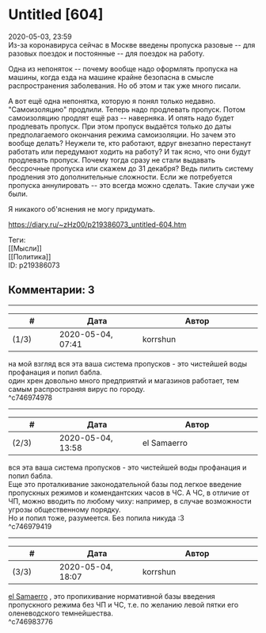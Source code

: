 Untitled [604]
==============

  
2020-05-03, 23:59  
 Из-за коронавируса сейчас в Москве введены пропуска разовые -- для разовых поездок и постоянные -- для поездок на работу.   
   
 Одна из непоняток -- почему вообще надо оформлять пропуска на машины, когда езда на машине крайне безопасна в смысле распространения заболевания. Но об этом и так уже много писали.   
   
 А вот ещё одна непонятка, которую я понял только недавно. "Самоизоляцию" продлили. Теперь надо продлевать пропуск. Потом самоизоляцию продлят ещё раз -- наверняка. И опять надо будет продлевать пропуск. При этом пропуск выдаётся только до даты предполагаемого окончания режима самоизоляции. Но зачем это вообще делать? Неужели те, кто работают, вдруг внезапно перестанут работать или передумают ходить на работу? И так ясно, что они будут продлевать пропуск. Почему тогда сразу не стали выдавать бессрочные пропуска или скажем до 31 декабря? Ведь пилить систему продления это дополнительные сложности. Если же потребуется пропуска аннулировать -- это всегда можно сделать. Такие случаи уже были.   
   
 Я никакого об'яснения не могу придумать.   
  
<https://diary.ru/~zHz00/p219386073_untitled-604.htm>  
  
Теги:  
[[Мысли]]  
[[Политика]]  
ID: p219386073  


Комментарии: 3
--------------

  


---



|         #         |              Дата              |                     Автор                     |           ID           |
| --- | --- | --- | --- |
| (1/3) | 2020-05-04, 07:41 | korrshun | c746974978 |

  
 на мой взгляд вся эта ваша система пропусков - это чистейшей воды профанация и попил бабла.   
 один хрен довольно много предприятий и магазинов работает, тем самым распространяя вирус по городу.   
 ^c746974978

---



|         #         |              Дата              |                     Автор                     |           ID           |
| --- | --- | --- | --- |
| (2/3) | 2020-05-04, 13:58 | el Samaerro | c746979419 |

  
  вся эта ваша система пропусков - это чистейшей воды профанация и попил бабла.    
 Еще это проталкивание законодательной базы под легкое введение пропускных режимов и комендантских часов в ЧС. А ЧС, в отличие от ЧП, можно вводить по любому чиху: например, в случае возможности угрозы общественному порядку.   
 Но и попил тоже, разумеется. Без попила никуда :3   
 ^c746979419

---



|         #         |              Дата              |                     Автор                     |           ID           |
| --- | --- | --- | --- |
| (3/3) | 2020-05-04, 18:07 | korrshun | c746983776 |

  
  [el Samaerro](http://samaerro.diary.ru "-___-")  , это пропихивание нормативной базы введения пропускного режима без ЧП и ЧС, т.е. по желанию левой пятки его оленеводского темнейшества.   
 ^c746983776